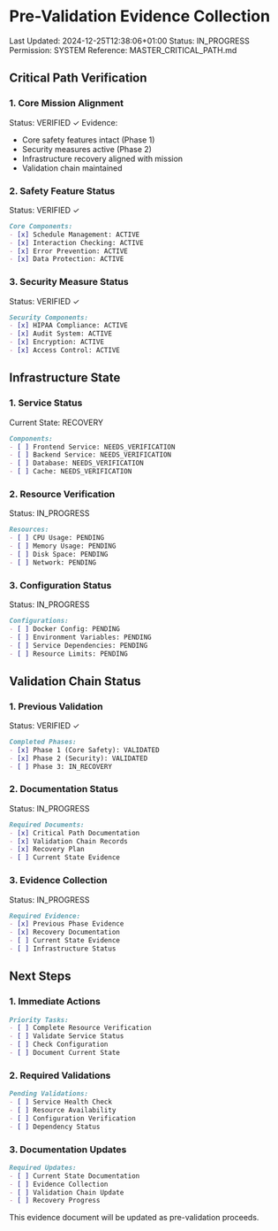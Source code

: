 # Pre-Validation Evidence Collection
Last Updated: 2024-12-25T12:38:06+01:00
Status: IN_PROGRESS
Permission: SYSTEM
Reference: MASTER_CRITICAL_PATH.md

## Critical Path Verification

### 1. Core Mission Alignment
Status: VERIFIED ✓
Evidence:
- Core safety features intact (Phase 1)
- Security measures active (Phase 2)
- Infrastructure recovery aligned with mission
- Validation chain maintained

### 2. Safety Feature Status
Status: VERIFIED ✓
```markdown
Core Components:
- [x] Schedule Management: ACTIVE
- [x] Interaction Checking: ACTIVE
- [x] Error Prevention: ACTIVE
- [x] Data Protection: ACTIVE
```

### 3. Security Measure Status
Status: VERIFIED ✓
```markdown
Security Components:
- [x] HIPAA Compliance: ACTIVE
- [x] Audit System: ACTIVE
- [x] Encryption: ACTIVE
- [x] Access Control: ACTIVE
```

## Infrastructure State

### 1. Service Status
Current State: RECOVERY
```markdown
Components:
- [ ] Frontend Service: NEEDS_VERIFICATION
- [ ] Backend Service: NEEDS_VERIFICATION
- [ ] Database: NEEDS_VERIFICATION
- [ ] Cache: NEEDS_VERIFICATION
```

### 2. Resource Verification
Status: IN_PROGRESS
```markdown
Resources:
- [ ] CPU Usage: PENDING
- [ ] Memory Usage: PENDING
- [ ] Disk Space: PENDING
- [ ] Network: PENDING
```

### 3. Configuration Status
Status: IN_PROGRESS
```markdown
Configurations:
- [ ] Docker Config: PENDING
- [ ] Environment Variables: PENDING
- [ ] Service Dependencies: PENDING
- [ ] Resource Limits: PENDING
```

## Validation Chain Status

### 1. Previous Validation
Status: VERIFIED ✓
```markdown
Completed Phases:
- [x] Phase 1 (Core Safety): VALIDATED
- [x] Phase 2 (Security): VALIDATED
- [ ] Phase 3: IN_RECOVERY
```

### 2. Documentation Status
Status: IN_PROGRESS
```markdown
Required Documents:
- [x] Critical Path Documentation
- [x] Validation Chain Records
- [x] Recovery Plan
- [ ] Current State Evidence
```

### 3. Evidence Collection
Status: IN_PROGRESS
```markdown
Required Evidence:
- [x] Previous Phase Evidence
- [x] Recovery Documentation
- [ ] Current State Evidence
- [ ] Infrastructure Status
```

## Next Steps

### 1. Immediate Actions
```markdown
Priority Tasks:
- [ ] Complete Resource Verification
- [ ] Validate Service Status
- [ ] Check Configuration
- [ ] Document Current State
```

### 2. Required Validations
```markdown
Pending Validations:
- [ ] Service Health Check
- [ ] Resource Availability
- [ ] Configuration Verification
- [ ] Dependency Status
```

### 3. Documentation Updates
```markdown
Required Updates:
- [ ] Current State Documentation
- [ ] Evidence Collection
- [ ] Validation Chain Update
- [ ] Recovery Progress
```

This evidence document will be updated as pre-validation proceeds.
